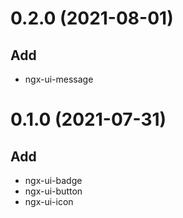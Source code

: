 # 0.2.0 (2021-08-01)

## Add

* ngx-ui-message

# 0.1.0 (2021-07-31)

## Add

* ngx-ui-badge
* ngx-ui-button
* ngx-ui-icon
